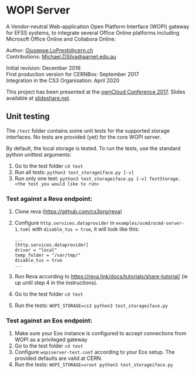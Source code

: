 # WOPI Server

A Vendor-neutral Web-application Open Platform Interface (WOPI) gateway for EFSS systems,
to integrate several Office Online platforms including Microsoft Office Online and Collabora Online.

Author: Giuseppe.LoPresti@cern.ch <br/>
Contributions: Michael.DSilva@aarnet.edu.au

Initial revision: December 2016 <br/>
First production version for CERNBox: September 2017 <br/>
Integration in the CS3 Organisation: April 2020

This project has been presented at the [ownCloud Conference 2017](https://occon17.owncloud.org).
Slides available at [slideshare.net](https://www.slideshare.net/giuseppelopresti/collaborative-editing-and-more-in-cernbox).

## Unit testing

The `/test` folder contains some unit tests for the supported storage interfaces. No tests are provided (yet) for the core WOPI server.

By default, the local storage is tested. To run the tests, use the standard python unittest arguments:

1. Go to the test folder `cd test`
2. Run all tests: `python3 test_storageiface.py [-v]`
3. Run only one test: `python3 test_storageiface.py [-v] TestStorage.<the test you would like to run>`

### Test against a Reva endpoint:

1. Clone reva (https://github.com/cs3org/reva)
2. Configure `http.services.dataprovider` in `examples/ocmd/ocmd-server-1.toml` with `disable_tus = true`, it will look like this:

   ```
   ...
   [http.services.dataprovider]
   driver = "local"
   temp_folder = "/var/tmp/"
   disable_tus = true
   ...
   ```

3. Run Reva according to <https://reva.link/docs/tutorials/share-tutorial/> (ie up until step 4 in the instructions).
4. Go to the test folder `cd test`
5. Run the tests: `WOPI_STORAGE=cs3 python3 test_storageiface.py`

### Test against an Eos endpoint:

1. Make sure your Eos instance is configured to accept connections from WOPI as a privileged gateway
2. Go to the test folder `cd test`
3. Configure `wopiserver-test.conf` according to your Eos setup. The provided defaults are valid at CERN.
4. Run the tests: `WOPI_STORAGE=xroot python3 test_storageiface.py`
